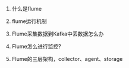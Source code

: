 1. 什么是flume

2. flume运行机制

3. Flume采集数据到Kafka中丢数据怎么办

4. Flume怎么进行监控?

5. Flume的三层架构，collector、agent、storage
